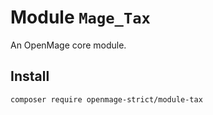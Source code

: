 # Module `Mage_Tax`

An OpenMage core module.

## Install

``` bash
composer require openmage-strict/module-tax
```

